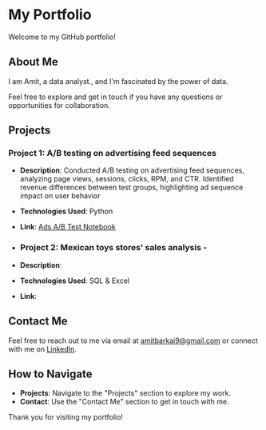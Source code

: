 # My Portfolio

Welcome to my GitHub portfolio!

## About Me

I am Amit, a data analyst., and I'm fascinated by the power of data. 

Feel free to explore and get in touch if you have any questions or opportunities for collaboration.

## Projects

### Project 1: A/B testing on advertising feed sequences

- **Description**: Conducted A/B testing on advertising feed sequences, analyzing page views, sessions, clicks, RPM, and CTR. Identified revenue differences between test groups, highlighting ad sequence impact on user behavior
- **Technologies Used**: Python
- **Link**: [Ads A/B Test Notebook](https://github.com/AmityaDive/AmityaDive/blob/main/Ads_A_B_Test.ipynb)

- ### Project 2: Mexican toys stores' sales analysis - 

- **Description**: 
- **Technologies Used**: SQL & Excel
- **Link**: 


## Contact Me

Feel free to reach out to me via email at amitbarkai9@gmail.com or connect with me on [LinkedIn](https://www.linkedin.com/in/amit-yanai/).

## How to Navigate

- **Projects**: Navigate to the "Projects" section to explore my work.
- **Contact**: Use the "Contact Me" section to get in touch with me.

Thank you for visiting my portfolio!
